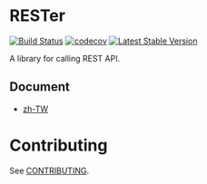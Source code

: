 # RESTer

[![Build Status](https://travis-ci.org/104corp/php-rester.svg?branch=master)](https://travis-ci.org/104corp/php-rester)
[![codecov](https://codecov.io/gh/104corp/php-rester/branch/master/graph/badge.svg)](https://codecov.io/gh/104corp/php-rester)
[![Latest Stable Version](https://poser.pugx.org/104corp/rester/v/stable)](https://packagist.org/packages/104corp/rester)

A library for calling REST API.

## Document

* [zh-TW](/docs/zh_TW/README.md)

# Contributing

See [CONTRIBUTING](CONTRIBUTING.md).

